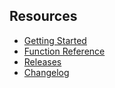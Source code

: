 
## Resources
* [Getting Started](Getting-Started)
* [Function Reference](Function-Index)
* [Releases](https://github.com/Joshua-Riek/SuccOS/releases/)
* [Changelog](https://github.com/Joshua-Riek/SuccOS/blob/master/changelog.org)
